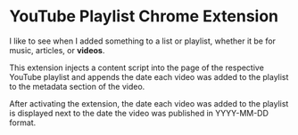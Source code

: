 # YouTube Playlist Chrome Extension

I like to see when I added something to a list or playlist, whether it be for music, articles, or **videos**.

This extension injects a content script into the page of the respective YouTube playlist and appends the date each video was added to the playlist to the metadata section of the video.

After activating the extension, the date each video was added to the playlist is displayed next to the date the video was published in YYYY-MM-DD format.